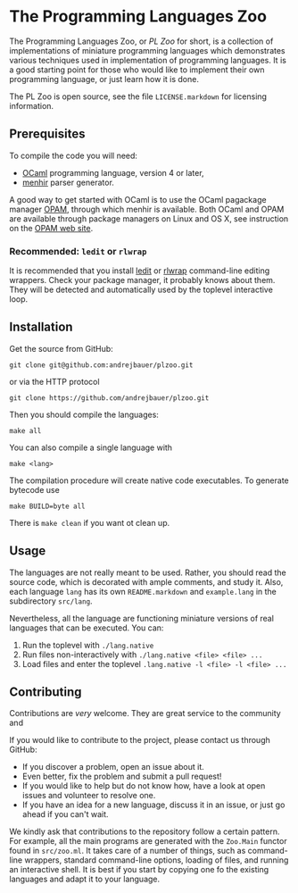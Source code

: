 # The Programming Languages Zoo

The Programming Languages Zoo, or *PL Zoo* for short, is a collection of implementations
of miniature programming languages which demonstrates various techniques used in
implementation of programming languages. It is a good starting point for those who would
like to implement their own programming language, or just learn how it is done.

The PL Zoo is open source, see the file `LICENSE.markdown` for licensing information.

## Prerequisites

To compile the code you will need:

* [OCaml](http://www.ocaml.org/) programming language, version 4 or later,
* [menhir](http://gallium.inria.fr/~fpottier/menhir/) parser generator.

A good way to get started with OCaml is to use the OCaml pagackage manager
[OPAM](http://opam.ocaml.org/), through which menhir is available. Both OCaml and OPAM are
available through package managers on Linux and OS X, see instruction on the [OPAM web
site](http://opam.ocaml.org/doc/Install.html).

### Recommended: `ledit` or `rlwrap`

It is recommended that you install [ledit](http://pauillac.inria.fr/~ddr/ledit/) or
[rlwrap](https://github.com/hanslub42/rlwrap) command-line editing wrappers. Check your
package manager, it probably knows about them. They will be detected and automatically
used by the toplevel interactive loop.

## Installation

Get the source from GitHub:

    git clone git@github.com:andrejbauer/plzoo.git

or via the HTTP protocol

    git clone https://github.com/andrejbauer/plzoo.git

Then you should compile the languages:

    make all

You can also compile a single language with

    make <lang>

The compilation procedure will create native code executables. To generate bytecode use

    make BUILD=byte all

There is `make clean` if you want ot clean up.

## Usage

The languages are not really meant to be used. Rather, you should read the source code,
which is decorated with ample comments, and study it. Also, each language `lang` has its
own `README.markdown` and `example.lang` in the subdirectory `src/lang`.

Nevertheless, all the language are functioning miniature versions of real languages that
can be executed. You can:

1. Run the toplevel with `./lang.native`
2. Run files non-interactively with `./lang.native <file> <file> ...`
3. Load files and enter the toplevel `.lang.native -l <file> -l <file> ...`

## Contributing

Contributions are *very* welcome. They are great service to the community and 


If you would like to contribute to the project, please contact us through GitHub:

* If you discover a problem, open an issue about it.
* Even better, fix the problem and submit a pull request!
* If you would like to help but do not know how, have a look at open issues and volunteer
  to resolve one.
* If you have an idea for a new language, discuss it in an issue, or just go ahead if you
  can't wait.

We kindly ask that contributions to the repository follow a certain pattern. For example,
all the main programs are generated with the `Zoo.Main` functor found in `src/zoo.ml`. It
takes care of a number of things, such as command-line wrappers, standard command-line
options, loading of files, and running an interactive shell. It is best if you start by
copying one fo the existing languages and adapt it to your language.

